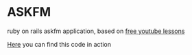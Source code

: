 # ASKFM

ruby on rails askfm application, based on [free youtube lessons](https://www.youtube.com/c/goodprogrammer)

[Here](https://ask-me-ruby.herokuapp.com/) you can find this code in action

